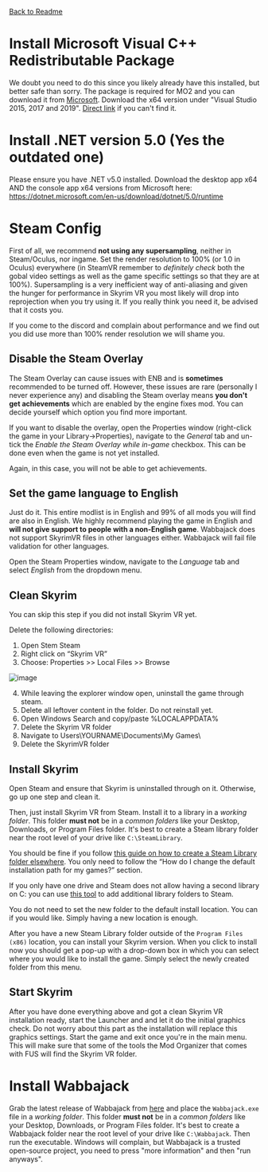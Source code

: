 [Back to Readme](https://github.com/Kvitekvist/FUS/blob/main/README.md)

# Install Microsoft Visual C++ Redistributable Package

We doubt you need to do this since you likely already have this installed, but better safe than sorry. The package is required for MO2 and you can download it from [Microsoft](https://support.microsoft.com/en-us/help/2977003/the-latest-supported-visual-c-downloads). Download the x64 version under "Visual Studio 2015, 2017 and 2019". [Direct link](https://aka.ms/vs/16/release/vc_redist.x64.exe) if you can't find it.

# Install .NET version 5.0 (Yes the outdated one)
Please ensure you have .NET v5.0 installed. Download the desktop app x64 AND the console app x64 versions from Microsoft here: https://dotnet.microsoft.com/en-us/download/dotnet/5.0/runtime

# Steam Config

First of all, we recommend **not using any supersampling**, neither in Steam/Oculus, nor ingame. Set the render resolution to 100% (or 1.0 in Oculus) everywhere (in SteamVR remember to *definitely check* both the gobal video settings as well as the game specific settings so that they are at 100%). Supersampling is a very inefficient way of anti-aliasing and given the hunger for performance in Skyrim VR you most likely will drop into reprojection when you try using it. If you really think you need it, be advised that it costs you.

If you come to the discord and complain about performance and we find out you did use more than 100% render resolution we will shame you.

## Disable the Steam Overlay

The Steam Overlay can cause issues with ENB and is **sometimes** recommended to be turned off. However, these issues are rare (personally I never experience any) and disabling the Steam overlay means **you don't get achievements** which are enabled by the engine fixes mod. You can decide yourself which option you find more important.

If you want to disable the overlay, open the Properties window (right-click the game in your Library->Properties), navigate to the _General_ tab and un-tick the _Enable the Steam Overlay while in-game_ checkbox. This can be done even when the game is not yet installed.

Again, in this case, you will not be able to get achievements.

## Set the game language to English

Just do it. This entire modlist is in English and 99% of all mods you will find are also in English. We highly recommend playing the game in English and **will not give support to people with a non-English game**. Wabbajack does not support SkyrimVR files in other languages either. Wabbajack will fail file validation for other languages.

Open the Steam Properties window, navigate to the _Language_ tab and select _English_ from the dropdown menu.

## Clean Skyrim

You can skip this step if you did not install Skyrim VR yet.

Delete the following directories:
1. Open Stem Steam
2. Right click on “Skyrim VR”
3. Choose: Properties >>  Local Files >>  Browse

![image](https://i.ibb.co/V33zFWt/steam-folder.png)

4. While leaving the explorer window open, uninstall the game through steam.
5. Delete all leftover content in the folder. Do not reinstall yet.
6. Open Windows Search and copy/paste %LOCALAPPDATA%
7. Delete the Skyrim VR folder
8. Navigate to Users\YOURNAME\Documents\My Games\
9. Delete the SkyrimVR folder

## Install Skyrim

Open Steam and ensure that Skyrim is uninstalled through on it. Otherwise, go up one step and clean it.

Then, just install Skyrim VR from Steam. Install it to a library in a _working folder_. This folder **must not** be in a _common folders_ like your Desktop, Downloads, or Program Files folder. It's best to create a Steam library folder near the root level of your drive like `C:\SteamLibrary`. 

You should be fine if you follow [this guide on how to create a Steam Library folder elsewhere](https://help.steampowered.com/en/faqs/view/4BD4-4528-6B2E-8327). You only need to follow the “How do I change the default installation path for my games?” section.

If you only have one drive and Steam does not allow having a second library on C: you can use [this tool](https://github.com/LostDragonist/steam-library-setup-tool/wiki/Usage-Guide) to add additional library folders to Steam.

You do not need to set the new folder to the default install location. You can if you would like. Simply having a new location is enough.

After you have a new Steam Library folder outside of the `Program Files (x86)` location, you can install your Skyrim version. When you click to install now you should get a pop-up with a drop-down box in which you can select where you would like to install the game. Simply select the newly created folder from this menu.

## Start Skyrim

After you have done everything above and got a clean Skyrim VR installation ready, start the Launcher and and let it do the initial graphics check. Do not worry about this part as the installation will replace this graphics settings.
Start the game and exit once you're in the main menu. This will make sure that some of the tools the Mod Organizer that comes with FUS will find the Skyrim VR folder.

# Install Wabbajack

Grab the latest release of Wabbajack from [here](https://www.wabbajack.org/#/) and place the `Wabbajack.exe` file in a _working folder_. This folder **must not** be in a _common folders_ like your Desktop, Downloads, or Program Files folder. It's best to create a Wabbajack folder near the root level of your drive like `C:\Wabbajack`. Then run the executable. Windows will complain, but Wabbajack is a trusted open-source project, you need to press "more information" and then "run anyways".
